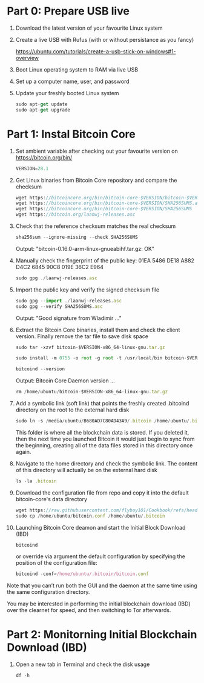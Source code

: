 # Part 0: Prepare USB live
1. Download the latest version of your favourite Linux system
   
2. Create a live USB with Rufus (with or without persistance as you fancy)
   
   https://ubuntu.com/tutorials/create-a-usb-stick-on-windows#1-overview

3. Boot Linux operating system to RAM via live USB
   
4. Set up a computer name, user, and password 

5. Update your freshly booted Linux system
   ```js
   sudo apt-get update
   sudo apt-get upgrade
   ```

# Part 1: Instal Bitcoin Core

1. Set ambient variable after checking out your favourite version on https://bitcoin.org/bin/
   ```js
   VERSION=28.1
   ```
     
2. Get Linux binaries from Bitcoin Core repository and compare the checksum
   ```js
   wget https://bitcoincore.org/bin/bitcoin-core-$VERSION/bitcoin-$VERSION-x86_64-linux-gnu.tar.gz
   wget https://bitcoincore.org/bin/bitcoin-core-$VERSION/SHA256SUMS.asc
   wget https://bitcoincore.org/bin/bitcoin-core-$VERSION/SHA256SUMS
   wget https://bitcoin.org/laanwj-releases.asc
   ```

3. Check that the reference checksum matches the real checksum
   ```js
   sha256sum --ignore-missing --check SHA256SUMS
   ```
   Output: "bitcoin-0.16.0-arm-linux-gnueabihf.tar.gz: OK"


4. Manually check the fingerprint of the public key:
  01EA 5486 DE18 A882 D4C2  6845 90C8 019E 36C2 E964
   ```js
   sudo gpg ./laanwj-releases.asc
   ```

5. Import the public key and verify the signed checksum file
   ```js
   sudo gpg --import ./laanwj-releases.asc
   sudo gpg --verify SHA256SUMS.asc
   ```
   Output: "Good signature from Wladimir ..."

6. Extract the Bitcoin Core binaries, install them and check the client version. Finally remove the tar file to save disk space
   ```js
   sudo tar -xzvf bitcoin-$VERSION-x86_64-linux-gnu.tar.gz
   ```
   ```js
   sudo install -m 0755 -o root -g root -t /usr/local/bin bitcoin-$VERSION/bin/bitcoin-cli bitcoin-$VERSION/bin/bitcoind
   ```
   ```js
   bitcoind --version
   ```
   Output: Bitcoin Core Daemon version ...
   ```js
   rm /home/ubuntu/bitcoin-$VERSION-x86_64-linux-gnu.tar.gz
   ```

7. Add a symbolic link (soft link) that points the freshly created .bitcoind directory on the root to the external hard disk 
   ```js
   sudo ln -s /media/ubuntu/B680AD7C80AD43A9/.bitcoin /home/ubuntu/.bitcoin
   ```
   This folder is where all the blockchain data is stored. If you deleted it, then the next time you launched Bitcoin it would just begin to sync from the beginning, creating all of the data files stored in this directory once again.

8. Navigate to the home directory and check the symbolic link. The content of this directory will actually be on the external hard disk
   ```js
   ls -la .bitcoin
   ```

9. Download the configuration file from repo and copy it into the default bitcoin-core's data directory 
   ```js
   wget https://raw.githubusercontent.com/flyboy101/Cookbook/refs/heads/master/bitcoin.conf
   sudo cp /home/ubuntu/bitcoin.conf /home/ubuntu/.bitcoin
   ```
   
10. Launching Bitcoin Core deamon and start the Initial Block Download (IBD)
    ```js
    bitcoind
    ```
    or override via argument the default configuration by specifying the position of the configuration file:
    ```js
    bitcoind -conf=/home/ubuntu/.bitcoin/bitcoin.conf
    ```
   
   Note that you can’t run both the GUI and the daemon at the same time using the same configuration directory.

   You may be interested in performing the initial blockchain download (IBD) over the clearnet for speed, and then switching to Tor afterwards.

# Part 2: Monitorning Initial Blockchain Download (IBD)
1. Open a new tab in Terminal and check the disk usage
   ```js
   df -h
   ```

